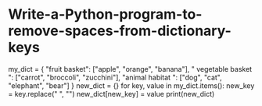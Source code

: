 # Write-a-Python-program-to-remove-spaces-from-dictionary-keys
my_dict = {
"fruit basket": ["apple", "orange", "banana"],
" vegetable basket ": ["carrot", "broccoli", "zucchini"],
"animal habitat ": ["dog", "cat", "elephant", "bear"]
}
new_dict = {}
for key, value in my_dict.items():
new_key = key.replace(" ", "")
new_dict[new_key] = value
print(new_dict)
